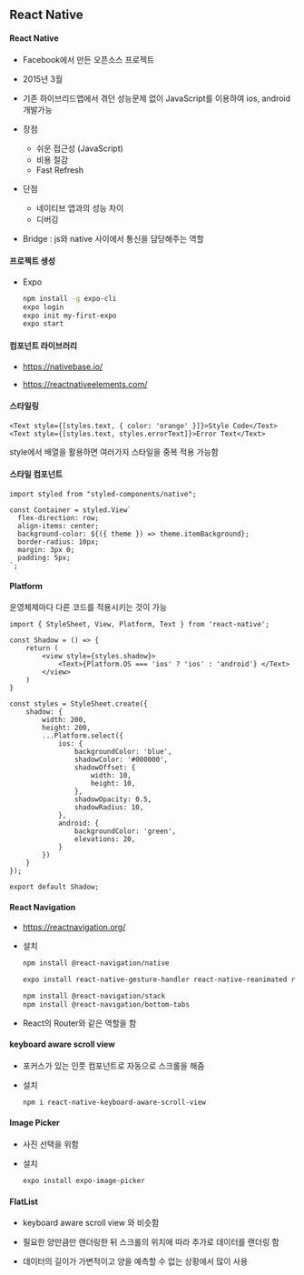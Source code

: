 ## React Native

#### React Native

- Facebook에서 만든 오픈소스 프로젝트
- 2015년 3월
- 기존 하이브리드앱에서 겪던 성능문제 없이 JavaScript를 이용하여 ios, android 개발가능

- 장점
  - 쉬운 접근성 (JavaScript)
  - 비용 절감
  - Fast Refresh
- 단점
  - 네이티브 앱과의 성능 차이
  - 디버깅
- Bridge : js와 native 사이에서 통신을 담당해주는 역할



#### 프로젝트 생성

- Expo

  ```bash
  npm install -g expo-cli
  expo login
  expo init my-first-expo
  expo start
  ```



#### 컴포넌트 라이브러리

- https://nativebase.io/

- https://reactnativeelements.com/

  

#### 스타일링

```react
<Text style={[styles.text, { color: 'orange' }]}>Style Code</Text>
<Text style={[styles.text, styles.errorText]}>Error Text</Text>
```

style에서 배열을 활용하면 여러가지 스타일을 중복 적용 가능함



#### 스타일 컴포넌트

````react
import styled from "styled-components/native";

const Container = styled.View`
  flex-direction: row;
  align-items: center;
  background-color: ${({ theme }) => theme.itemBackground};
  border-radius: 10px;
  margin: 3px 0;
  padding: 5px;
`;
````



#### Platform

운영체제마다 다른 코드를 적용시키는 것이 가능

```react
import { StyleSheet, View, Platform, Text } from 'react-native';

const Shadow = () => {
    return (
    	<view style={styles.shadow}>
        	<Text>{Platform.OS === 'ios' ? 'ios' : 'android'} </Text>
        </view>
    )
}

const styles = StyleSheet.create({
    shadow: {
        width: 200,
        height: 200,
        ...Platform.select({
            ios: {
                backgroundColor: 'blue',
                shadowColor: '#000000',
                shadowOffset: {
                    width: 10,
                    height: 10,
                },
                shadowOpacity: 0.5,
                shadowRadius: 10,
            },
            android: {
                backgroundColor: 'green',
                elevations: 20,
            }
        })
    }
});

export default Shadow;
```



#### React Navigation

- https://reactnavigation.org/

- 설치

  ```bash
  npm install @react-navigation/native
  
  expo install react-native-gesture-handler react-native-reanimated react-native-screens
  
  npm install @react-navigation/stack
  npm install @react-navigation/bottom-tabs
  ```

- React의 Router와 같은 역할을 함



#### keyboard aware scroll view

- 포커스가 있는 인풋 컴포넌트로 자동으로 스크롤을 해줌

- 설치

  ```BASH
  npm i react-native-keyboard-aware-scroll-view
  ```



#### Image Picker

- 사진 선택을 위함

- 설치

  ```bash
  expo install expo-image-picker
  ```

  

#### FlatList

- keyboard aware scroll view 와 비슷함

- 필요한 양만큼만 랜더링한 뒤 스크롤의 위치에 따라 추가로 데이터를 랜더링 함
- 데이터의 길이가 가변적이고 양을 예측할 수 없는 상황에서 많이 사용